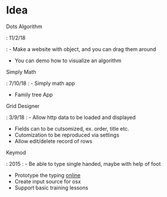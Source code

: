 # Idea

Dots Algorithm

: 11/2/18

: - Make a website with object, and you can drag them around

- You can demo how to visualize an algorithm

Simply Math

: 7/10/18
: - Simply math app
 - Family tree App

Grid Designer

: 3/9/18
: - Allow http data to be loaded and displayed
  - Fields can to be cutsomized, ex. order, title etc.
  - Cutomization to be reproduced via settings
  - Allow edit/delete record of rows

Keymod

: 2015
: - Be able to type single handed, maybe with help of foot
  - Prototype the typing [online](https://codepen.io/windmaomao/pen/eMJRqJ)
  - Create input source for osx
  - Support basic training lessons
